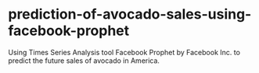 # prediction-of-avocado-sales-using-facebook-prophet
Using Times Series Analysis tool Facebook Prophet by Facebook Inc. to predict the future sales of avocado in America.
